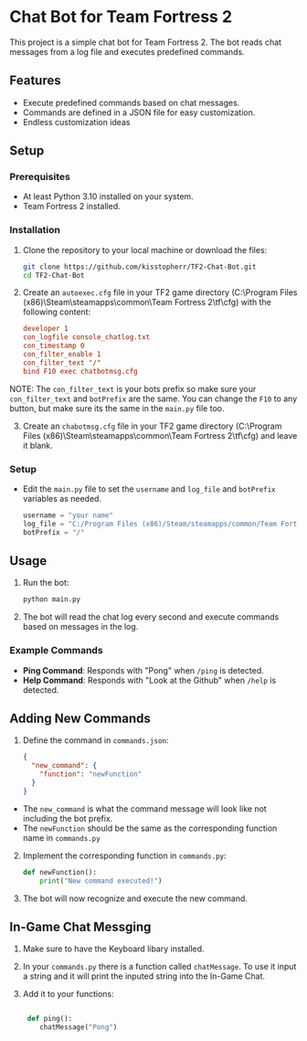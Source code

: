 # Chat Bot for Team Fortress 2

This project is a simple chat bot for Team Fortress 2. The bot reads chat messages from a log file and executes predefined commands.

## Features

- Execute predefined commands based on chat messages.
- Commands are defined in a JSON file for easy customization.
- Endless customization ideas

## Setup

### Prerequisites

- At least Python 3.10 installed on your system.
- Team Fortress 2 installed.

### Installation

1. Clone the repository to your local machine or download the files:

    ```sh
    git clone https://github.com/kisstopherr/TF2-Chat-Bot.git
    cd TF2-Chat-Bot
    ```

2. Create an `autoexec.cfg` file in your TF2 game directory (C:\Program Files (x86)\Steam\steamapps\common\Team Fortress 2\tf\cfg) with the following content:
   
    ```cfg
    developer 1
    con_logfile console_chatlog.txt
    con_timestamp 0
    con_filter_enable 1
    con_filter_text "/"
    bind F10 exec chatbotmsg.cfg
    ```
NOTE:
The `con_filter_text` is your bots prefix so make sure your `con_filter_text` and `botPrefix` are the same.
You can change the `F10` to any button, but make sure its the same in the `main.py` file too. 

3. Create an `chabotmsg.cfg` file in your TF2 game directory (C:\Program Files (x86)\Steam\steamapps\common\Team Fortress 2\tf\cfg) and leave it blank.

### Setup

- Edit the `main.py` file to set the `username` and `log_file` and `botPrefix` variables as needed.

    ```python
    username = "your name"
    log_file = "C:/Program Files (x86)/Steam/steamapps/common/Team Fortress 2/tf/console_chatlog.txt"
    botPrefix = "/"
    ```

## Usage

1. Run the bot:

    ```sh
    python main.py
    ```

2. The bot will read the chat log every second and execute commands based on messages in the log.

### Example Commands

- **Ping Command**: Responds with "Pong" when `/ping` is detected.
- **Help Command**: Responds with "Look at the Github" when `/help` is detected.

## Adding New Commands

1. Define the command in `commands.json`:

    ```json
    {
      "new_command": {
        "function": "newFunction"
      }
    }
    ```
- The `new_command` is what the command message will look like not including the bot prefix.
- The `newFunction` should be the same as the corresponding function name in `commands.py`

2. Implement the corresponding function in `commands.py`:

    ```python
    def newFunction():
        print("New command executed!")
    ```

3. The bot will now recognize and execute the new command.



## In-Game Chat Messging

1. Make sure to have the Keyboard libary installed.

2. In your `commands.py` there is a function called `chatMessage`. To use it input a string and it will print the inputed string into the In-Game Chat.

3. Add it to your functions:

   ```python

    def ping():
       chatMessage("Pong")
   ```
